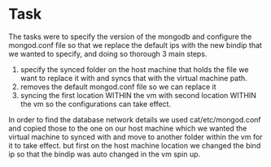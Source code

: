 # Task

The tasks were to specify the version of the mongodb and configure the mongod.conf file so that we replace the default ips
with the new bindip that we wanted to specify, and doing so thorough 3 main steps.

1. specify the synced folder on the host machine that holds the file we want to replace it with and syncs that with the virtual machine path.
2. removes the default mongod.conf file so we can replace it
3. syncing the first location WITHIN the vm with second location WITHIN the vm so the configurations can take effect.


In order to find the database network details we used cat/etc/mongod.conf and copied those to the one on our host machine
which we wanted the virtual machine to synced with and move to another folder within the vm for it to take effect. but first
on the host machine location we changed the bind ip so that the bindip was auto changed in the vm spin up.
